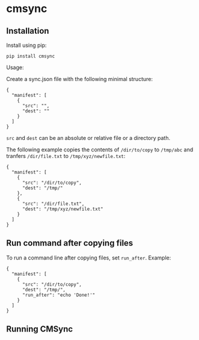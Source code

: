 # cmsync

## Installation
Install using pip:
```
pip install cmsync
```

Usage:

Create a sync.json file with the following minimal structure:

```
{ 
  "manifest": [
    {
      "src": "",
      "dest": ""
    }
  ]
}
```
`src` and `dest` can be an absolute or relative file or a directory path.


The following example copies the contents of `/dir/to/copy` to `/tmp/abc`
and tranfers `/dir/file.txt` to `/tmp/xyz/newfile.txt`:

```
{ 
  "manifest": [
    {
      "src": "/dir/to/copy",
      "dest": "/tmp/"
    },
    {
      "src": "/dir/file.txt",
      "dest": "/tmp/xyz/newfile.txt"
    }
  ]
}
```

## Run command after copying files

To run a command line after copying files, set `run_after`. Example:

```
{ 
  "manifest": [
    {
      "src": "/dir/to/copy",
      "dest": "/tmp/",
      "run_after": "echo 'Done!'"
    }
  ]
}
```

## Running CMSync

